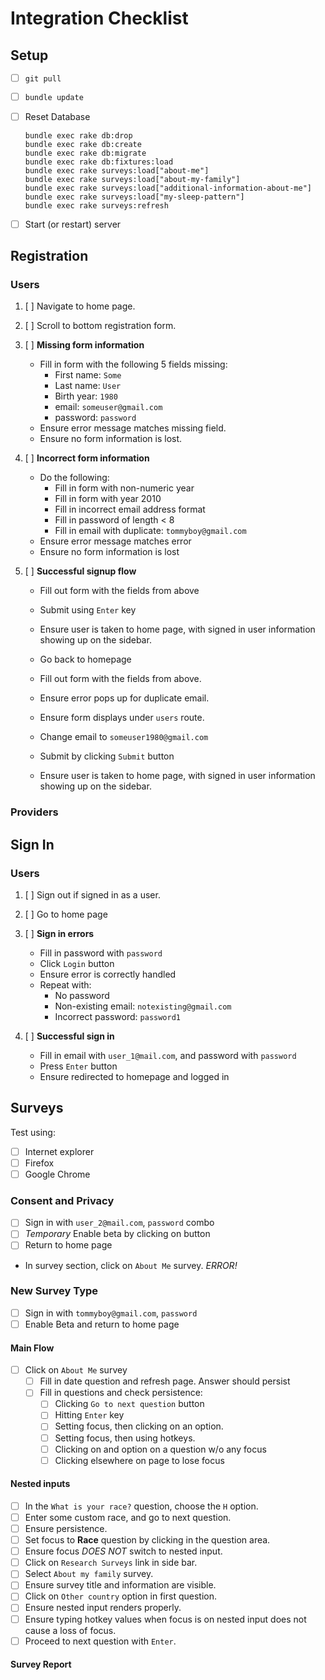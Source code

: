 # Integration Checklist

## Setup
- [ ] `git pull`

- [ ] `bundle update`

- [ ] Reset Database

   ```
   bundle exec rake db:drop
   bundle exec rake db:create
   bundle exec rake db:migrate
   bundle exec rake db:fixtures:load
   bundle exec rake surveys:load["about-me"]
   bundle exec rake surveys:load["about-my-family"]
   bundle exec rake surveys:load["additional-information-about-me"]
   bundle exec rake surveys:load["my-sleep-pattern"]
   bundle exec rake surveys:refresh
   ```

- [ ] Start (or restart) server

## Registration

### Users
1. [ ] Navigate to home page.

2. [ ] Scroll to bottom registration form.

3. [ ] **Missing form information**
   - Fill in form with the following 5 fields missing:
      - First name: `Some`
      - Last name:  `User`
      - Birth year: `1980`
      - email:      `someuser@gmail.com`
      - password:   `password`
   - Ensure error message matches missing field.
   - Ensure no form information is lost.

4. [ ] **Incorrect form information**
   - Do the following:
      - Fill in form with non-numeric year
      - Fill in form with year 2010
      - Fill in incorrect email address format
      - Fill in password of length < 8
      - Fill in email with duplicate: `tommyboy@gmail.com`
   - Ensure error message matches error
   - Ensure no form information is lost

5. [ ] **Successful signup flow**
   - Fill out form with the fields from above
   - Submit using `Enter` key
   - Ensure user is taken to home page, with signed in user information showing up on the sidebar.

   - Go back to homepage
   - Fill out form with the fields from above.
   - Ensure error pops up for duplicate email.
   - Ensure form displays under `users` route.
   - Change email to `someuser1980@gmail.com`
   - Submit by clicking `Submit` button
   - Ensure user is taken to home page, with signed in user information showing up on the sidebar.

### Providers


## Sign In

### Users
1. [ ] Sign out if signed in as a user.

2. [ ] Go to home page

3. [ ] **Sign in errors**
   - Fill in password with `password`
   - Click `Login` button
   - Ensure error is correctly handled
   - Repeat with:
      - No password
      - Non-existing email: `notexisting@gmail.com`
      - Incorrect password: `password1`
4. [ ] **Successful sign in**
   - Fill in email with `user_1@mail.com`, and password with `password`
   - Press `Enter` button
   - Ensure redirected to homepage and logged in


## Surveys
Test using:
- [ ] Internet explorer
- [ ] Firefox
- [ ] Google Chrome

### Consent and Privacy
- [ ] Sign in with `user_2@mail.com`, `password` combo
- [ ] *Temporary* Enable beta by clicking on button
- [ ] Return to home page
- In survey section, click on `About Me` survey.
*ERROR!*

### New Survey Type
- [ ] Sign in with `tommyboy@gmail.com`, `password`
- [ ] Enable Beta and return to home page
#### Main Flow
- [ ] Click on `About Me` survey
   - [ ] Fill in date question and refresh page. Answer should persist
   - [ ] Fill in questions and check persistence:
      - [ ] Clicking `Go to next question` button
      - [ ] Hitting `Enter` key
      - [ ] Setting focus, then clicking on an option.
      - [ ] Setting focus, then using hotkeys.
      - [ ] Clicking on and option on a question w/o any focus
      - [ ] Clicking elsewhere on page to lose focus
#### Nested inputs
- [ ] In the `What is your race?` question, choose the `H` option.
- [ ] Enter some custom race, and go to next question.
- [ ] Ensure persistence.
- [ ] Set focus to **Race** question by clicking in the question area.
- [ ] Ensure focus *DOES NOT* switch to nested input.
- [ ] Click on `Research Surveys` link in side bar.
- [ ] Select `About my family` survey.
- [ ] Ensure survey title and information are visible.
- [ ] Click on `Other country` option in first question.
- [ ] Ensure nested input renders properly.
- [ ] Ensure typing hotkey values when focus is on nested input does not cause a loss of focus.
- [ ] Proceed to next question with `Enter`.
#### Survey Report



